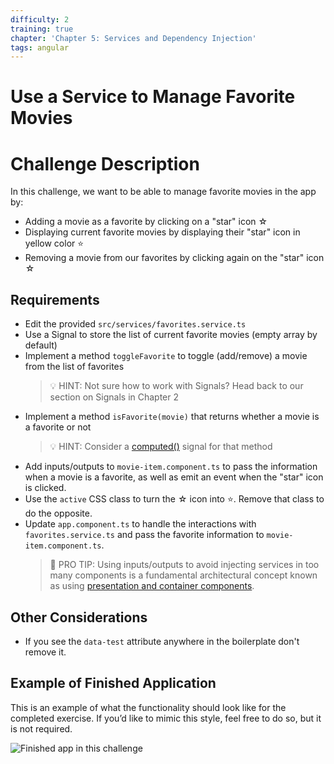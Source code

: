 ```yaml
---
difficulty: 2
training: true
chapter: 'Chapter 5: Services and Dependency Injection'
tags: angular
---
```


# Use a Service to Manage Favorite Movies

# Challenge Description

In this challenge, we want to be able to manage favorite movies in the app by:

- Adding a movie as a favorite by clicking on a "star" icon ☆
- Displaying current favorite movies by displaying their "star" icon in yellow color ⭐
- Removing a movie from our favorites by clicking again on the "star" icon ☆

## Requirements

- Edit the provided `src/services/favorites.service.ts`
- Use a Signal to store the list of current favorite movies (empty array by default)
- Implement a method `toggleFavorite` to toggle (add/remove) a movie from the list of favorites
  > 💡 HINT: Not sure how to work with Signals? Head back to our section on Signals in Chapter 2
- Implement a method `isFavorite(movie)` that returns whether a movie is a favorite or not
  > 💡 HINT: Consider a [computed()](https://www.angulartraining.com/daily-newsletter/signals-computed/) signal for that method
- Add inputs/outputs to `movie-item.component.ts` to pass the information when a movie is a favorite, as well as emit an event when the "star" icon is clicked.
- Use the `active` CSS class to turn the ☆ icon into ⭐. Remove that class to do the opposite.
- Update `app.component.ts` to handle the interactions with `favorites.service.ts` and pass the favorite information to `movie-item.component.ts`.
  > 🚨 PRO TIP: Using inputs/outputs to avoid injecting services in too many components is a fundamental architectural concept known as using [presentation and container components](https://www.angulartraining.com/daily-newsletter/container-vs-presentation-components/).

## Other Considerations

- If you see the `data-test` attribute anywhere in the boilerplate don't remove it.

## Example of Finished Application

This is an example of what the functionality should look like for the completed exercise. If you’d like to mimic this style, feel free to do so, but it is not required.

![Finished app in this challenge](https://images.certificates.dev/chapter51-screenshot.gif)
